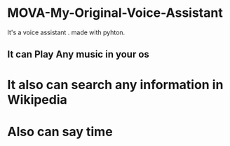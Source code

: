 # MOVA-My-Original-Voice-Assistant
It's a voice assistant . made with pyhton. 
## It can Play Any music in your os
# It also can search any information in Wikipedia
# Also can say time 


